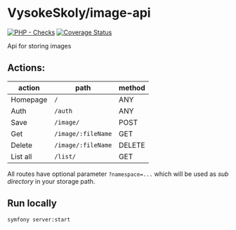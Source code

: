 VysokeSkoly/image-api
=====================

[![PHP - Checks](https://github.com/vysokeskoly/image-api/actions/workflows/php-checks.yaml/badge.svg)](https://github.com/vysokeskoly/image-api/actions/workflows/php-checks.yaml)
[![Coverage Status](https://coveralls.io/repos/github/vysokeskoly/image-api/badge.svg?branch=master)](https://coveralls.io/github/vysokeskoly/image-api?branch=master)

Api for storing images

## Actions:
| action    | path                  | method    |
| ---       | ---                   | ---       |
| Homepage  | `/`                   | ANY       |
| Auth      | `/auth`               | ANY       |
| Save      | `/image/`             | POST      |
| Get       | `/image/:fileName`    | GET       |
| Delete    | `/image/:fileName`    | DELETE    |
| List all  | `/list/`              | GET       |

All routes have optional parameter `?namespace=...` which will be used as _sub directory_ in your storage path.

## Run locally
```shell
symfony server:start
```
